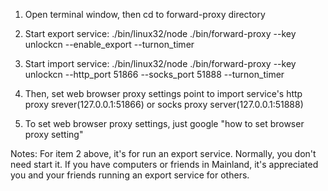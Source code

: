 1. Open terminal window, then cd to forward-proxy directory

2. Start export service: ./bin/linux32/node ./bin/forward-proxy --key unlockcn --enable_export --turnon_timer

3. Start import service: ./bin/linux32/node ./bin/forward-proxy --key unlockcn --http_port 51866 --socks_port 51888 --turnon_timer

4. Then, set web browser proxy settings point to import service's http proxy srever(127.0.0.1:51866) or socks proxy server(127.0.0.1:51888)

5. To set web browser proxy settings, just google "how to set browser proxy setting"

Notes: 
  For item 2 above, it's for run an export service. Normally, you don't need start it.
  If you have computers or friends in Mainland, it's appreciated you and your friends running an export service for others.

